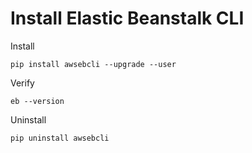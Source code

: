 # Install Elastic Beanstalk CLI

Install

```
pip install awsebcli --upgrade --user
```

Verify

```
eb --version
```

Uninstall 

```
pip uninstall awsebcli
```
